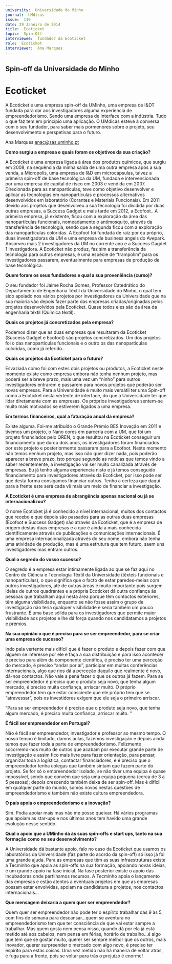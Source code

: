 ```yaml
---
university:  Universidade do Minho
journal:  UMdicas
issue:  119
date: 29 Janeiro de 2014
title:  Ecoticket 
topic:  Spin-Off
interviewee:  fundador da Ecoticket
role:  Ecoticket
interviewer:  Ana Marques
---
```

 

## Spin-off da Universidade do Minho 


# Ecoticket 

A Ecoticket é uma empresa spin-off da UMinho, uma empresa de I&DT fundada para dar aos investigadores alguma experiencia de empreendedorismo. Sendo uma empresa de interface com a indústria. Tudo o que faz tem em princípio uma aplicação.
O UMdicas esteve à conversa com o seu fundador, para saber mais pormenores sobre o projeto, seu desenvolvimento e perspetivas para o futuro.

Ana Marques 
anac@sas.uminho.pt 

 
**Como surgiu a empresa e quais foram os objetivos da sua criação?**

A Ecoticket é uma empresa ligada à área dos produtos químicos, que surgiu em 2008, na sequência da minha saída de uma outra empresa após a sua venda, a Micropolis, uma empresa de I&D em microcápsulas, talvez a primeira spin-off de base tecnológica da UM, fundada e intervencionada por uma empresa de capital de risco em 2003 e vendida em 2007. Direcionada para as nanopartículas, teve como objetivo desenvolver e aplicar as tecnologias em nanopartículas e processos alternativos desenvolvidos em laboratório (Corantes e Materiais Funcionais).
Em 2011 devido aos projetos que desenvolveu a sua tecnologia foi dividida por duas outras empresas, a Success Gadget e mais tarde em 2012, a Ecofoot..
A primeira empresa, já existente, ficou com a exploração da área das nanopartículas funcionais, nomeadamente o antimosquito, através da transferência de tecnologia, sendo que a segunda ficou com a exploração das nanopartículas coloridas.
A Ecofoot foi fundada de raíz por eu próprio, duas investigadoras da UM e uma empresa de business angels do Avepark. Absorveu mais 2 investigadores da UM no corrente ano e a Success Gagdet 1 investigadora. A Ecoticket não produz, faz sim a transferência da tecnologia para outras empresas, é uma espécie de “trampolim” para os investigadores passarem, eventualmente para empresas de produção de base tecnológica.

 
**Quem foram os seus fundadores e qual a sua proveniência (curso)?**

O seu fundador foi Jaime Rocha Gomes, Professor Catedrático do Departamento de Engenharia Têxtil da Universidade do Minho, o qual tem sido apoiado nos vários projetos por investigadores da Universidade que na sua maioria vão depois fazer parte das empresas criadas/originadas pelos projetos desenvolvidos pela Ecoticket. Quase todos eles são da área da engenharia têxtil (Química têxtil).

 
**Quais os projetos já concretizados pela empresa?**

Podemos dizer que as duas empresas que resultaram da Ecoticket (Success Gadget e Ecofoot) são projetos concretizados. Um dos projetos foi o das nanopartículas funcionais e o outro os das nanopartículas coloridas, como já referido..

 
**Quais os projetos da Ecoticket para o futuro?**

Esvaziada como foi com estes dois projetos ou produtos, a Ecoticket neste momento existe como empresa embora não tenha nenhum projeto, mas poderá ser a breve prazo, mais uma vez um “ninho” para outros investigadores entrarem e passarem para novos projetos que poderão ser novas empresas. Para a Universidade é muito mais versátil ter uma Spin-off como a Ecoticket nesta vertente de interface, do que a Universidade ter que lidar diretamente com as empresas. Os próprios investigadores sentem-se muito mais motivados se estiverem ligados a uma empresa.

 
**Em termos financeiros, qual a faturação anual da empresa?**

Existe alguma. Foi-me atribuído o Grande Prémio BES Inovação em 2011 e tivemos um projeto, o Nano cores em parceria com a UM, que foi um projeto financiados pelo QREN, o que resultou na Ecoticket conseguir um financiamento que durou dois anos, os investigadores foram financiados por este projeto e posteriormente passaram para a Ecofoot.
Neste momento não temos nenhum projeto, mas isso não quer dizer nada, pois poderão aparecer a breve prazo, isto porque segundo as notícias que temos vindo a saber recentemente, a investigação vai ser muito canalizada através de empresas.
Eu já tenho alguma experiencia nisto e já temos conseguido financiamento para investigadores através da Ecoticket, por isso pode ser que desta forma consigamos financiar outros. Tenho a certeza que daqui para a frente este será cada vê mais um meio de financiar a investigação.

 
**A Ecoticket é uma empresa de abrangência apenas nacional ou já se internacionalizou?**

O nome Ecoticket já é conhecido a nível internacional, muitos dos contactos que recebo e que depois são passados para as outras duas empresas (Ecofoot e Success Gadget) são através da Ecoticket, que é a empresa de origem destas duas empresas e a que é ainda a mais conhecida cientificamente através de publicações e comunicações internacionais.
É uma empresa internacionalizada através do seu nome, embora não tenha uma atividade de produção, mas é uma estrutura que tem futuro, saem uns investigadores mas entram outros.

 
**Qual o segredo do vosso sucesso?**

O segredo é a empresa estar intimamente ligada ao que se faz aqui no Centro de Ciência e Tecnologia Têxtil da Universidade (têxteis funcionais e nanopartículas), o que significa que o facto de estar paredes-meias com outros investigadores, até de outras áreas é muito importante pois surgem ideias de outros quadrantes e a própria Ecoticket dá outra confiança às pessoas que trabalham aqui nesta área porque têm contactos exteriores, têm alguma visibilidade, enquanto se não fosse assim o grupo de investigação não teria qualquer visibilidade e seria também um pouco frustrante. É uma base sólida para os investigadores que permite maior visibilidade aos projetos e lhe dá força quando nos candidatamos a projetos e prémios.

 
**Na sua opinião o que é preciso para se ser empreendedor, para se criar uma empresa de sucesso?**

Indo pela vertente mais difícil que é fazer o produto e depois fazer com que alguém se interesse por ele e faça a sua distribuição e para isso acontecer é preciso para além da componente científica, é preciso ter uma perceção do mercado, é preciso “andar por aí”, participar em muitas conferências internacionais, algo que nos dá a perceção daquilo que realmente é novo, dá-nos contactos. Não vale a pena fazer o que os outros já fazem. Para se ser empreendedor é preciso que o produto seja novo, que tenha algum mercado, é preciso muita confiança, arriscar muito. O próprio empreendedor tem que estar consciente que ele próprio tem que se “atravessar”, pois os investidores exigem que ele seja o primeiro arriscar.
 

“Para se ser empreendedor é preciso que o produto seja novo, que tenha algum mercado, é preciso muita confiança, arriscar muito. ”

 
**É fácil ser empreendedor em Portugal?**

Não é fácil ser empreendedor, investigador e professor ao mesmo tempo. O nosso tempo é limitado, damos aulas, fazemos investigação e depois ainda temos que fazer toda a parte de empreendedorismo. Felizmente socorremo-nos muito de outros que acabam por executar grande parte de investigação e assim fico mais livre para fazer orientação, para pensar, organizar toda a logística, contactar financiadores, e é preciso que o empreendedor tenha colegas que também sintam que fazem parte do projeto.
Se for só o empreendedor isolado, se não tiver uma equipa é quase impossível, sendo que convém que seja uma equipa pequena (cerca de 3 a 5 pessoas); depois crescendo também deixa de ser spin-off. Mas é difícil em qualquer parte do mundo, somos novos nestas questões de empreendedorismo e também não existe cultura empreendedora.

 
**O país apoia o empreendedorismo e a inovação?**

Sim. Podia apoiar mais mas não me posso queixar.
Há vários programas que apoiam as star-ups e nos últimos anos tem havido uma grande evolução nesse sentido.

 
**Qual o apoio que a UMinho dá às suas spin-offs e start ups, tanto na sua formação como no seu desenvolvimento?**

A Universidade dá bastante apoio, falo no caso da Ecoticket que usamos os laboratórios da Universidade (faz parte do acordo da spin-off) só isso já foi uma grande ajuda.
Para as empresas que têm as suas infraestruturas existe a Tecminho que apoia as spin-offs na sua formação, apoiando novas ideias, é um grande apoio na fase inicial. Na fase posterior existe o apoio das incubadoras onde partilhamos recursos. A Tecminho apoia o lançamento das empresas e estão atentos a eventuais projetos em que as empresas possam estar envolvidas, apoiam na candidatura a projetos, nos contactos internacionais… 
 
 
**Que mensagem deixaria a quem quer ser empreendedor?**

Quem quer ser empreendedor não pode ter o espírito trabalhar das 9 às 5, com fins de semana para descansar…quem se aventura no empreendedorismo tem que ter consciência de que vai estar sempre a trabalhar. Mas quem gosta nem pensa nisso, quando dá por ela já está metido até aos cabelos, nem pensa em férias, horário de trabalho…é algo que tem que se gostar muito, querer ser sempre melhor que os outros, mais inovador, querer surpreender o mercado com algo novo, é preciso ter espírito para estas coisas. Uma vez metido não há maneira de voltar atrás, é fuga para a frente, pois se voltar para trás o prejuízo é enorme!

